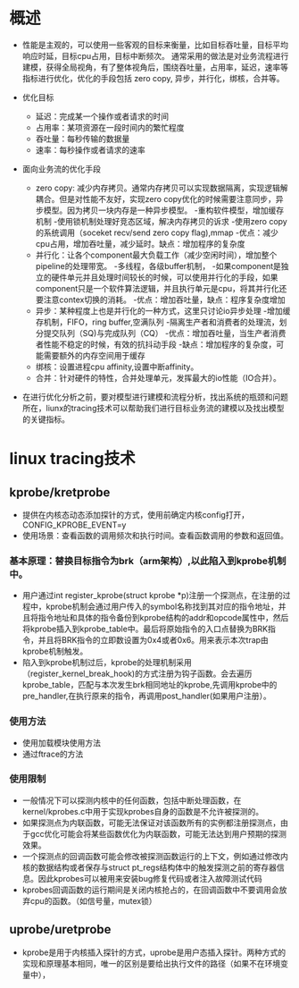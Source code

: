 # 概述
* 性能是主观的，可以使用一些客观的目标来衡量，比如目标吞吐量，目标平均响应时延，目标cpu占用，目标中断频次。 通常采用的做法是对业务流程进行建模，获得全局视角，有了整体视角后，围绕吞吐量，占用率，延迟，速率等指标进行优化，优化的手段包括 zero copy, 异步，并行化，绑核，合并等。

*  优化目标
    - 延迟：完成某一个操作或者请求的时间
    - 占用率：某项资源在一段时间内的繁忙程度
    - 吞吐量：每秒传输的数据量
    - 速率：每秒操作或者请求的速率

* 面向业务流的优化手段
    - zero copy: 减少内存拷贝。通常内存拷贝可以实现数据隔离，实现逻辑解耦合。但是对性能不友好，实现zero copy优化的时候需要注意同步，异步模型。因为拷贝一块内存是一种异步模型。
        -重构软件模型，增加缓存机制
        -使用锁机制处理好竞态区域，解决内存拷贝的诉求
        -使用zero copy的系统调用（soceket recv/send zero copy flag),mmap
        -优点：减少cpu占用，增加吞吐量，减少延时。缺点：增加程序的复杂度
    - 并行化：让各个component最大负载工作（减少空闲时间），增加整个pipeline的处理带宽。
        -多线程，各级buffer机制，
        -如果component是独立的硬件单元并且处理时间较长的时候，可以使用并行化的手段，如果component只是一个软件算法逻辑，并且执行单元是cpu，将其并行化还要注意contex切换的消耗。
        -优点：增加吞吐量，缺点：程序复杂度增加
    - 异步：某种程度上也是并行化的一种方式，这里只讨论io异步处理
        -增加缓存机制，FIFO，ring buffer,空满队列
        -隔离生产者和消费者的处理流，划分提交队列（SQ)与完成队列（CQ）
        -优点：增加吞吐量，当生产者消费者性能不稳定的时候，有效的抗抖动手段
        -缺点：增加程序的复杂度，可能需要额外的内存空间用于缓存
    - 绑核：设置进程cpu affinity,设置中断affinity。
    - 合并：针对硬件的特性，合并处理单元，发挥最大的io性能（IO合并）。
    
* 在进行优化分析之前，要对模型进行建模和流程分析，找出系统的瓶颈和问题所在，liunx的tracing技术可以帮助我们进行目标业务流的建模以及找出模型的关键指标。

# linux tracing技术

## kprobe/kretprobe
* 提供在内核态动态添加探针的方式，使用前确定内核config打开，CONFIG_KPROBE_EVENT=y
* 使用场景：查看函数的调用频次和执行时间。查看函数调用的参数和返回值。

### 基本原理：替换目标指令为brk（arm架构）,以此陷入到kprobe机制中。
* 用户通过int register_kprobe(struct kprobe \*p)注册一个探测点，在注册的过程中，kprobe机制会通过用户传入的symbol名称找到其对应的指令地址，并且将指令地址和具体的指令备份到kprobe结构的addr和opcode属性中，然后将kprobe插入到kprobe_table中。最后将原始指令的入口点替换为BRK指令，并且将BRK指令的立即数设置为0x4或者0x6。用来表示本次trap由kprobe机制触发。
* 陷入到kprobe机制过后，kprobe的处理机制采用（register_kernel_break_hook)的方式注册为钩子函数。会去遍历kprobe_table，匹配与本次发生brk相同地址的kprobe,先调用kprobe中的pre_handler,在执行原来的指令，再调用post_handler(如果用户注册）。
### 使用方法
* 使用加载模块使用方法
* 通过ftrace的方法
### 使用限制
* 一般情况下可以探测内核中的任何函数，包括中断处理函数，在kernel/kprobes.c中用于实现kprobes自身的函数是不允许被探测的。
* 如果探测点为内联函数，可能无法保证对该函数所有的实例都注册探测点，由于gcc优化可能会将某些函数优化为内联函数，可能无法达到用户预期的探测效果。
* 一个探测点的回调函数可能会修改被探测函数运行的上下文，例如通过修改内核的数据结构或者保存与struct pt_regs结构体中的触发探测之前的寄存器信息。因此kprobes可以被用来安装bug修复代码或者注入故障测试代码
* kprobes回调函数的运行期间是关闭内核抢占的，在回调函数中不要调用会放弃cpu的函数。（如信号量，mutex锁）

## uprobe/uretprobe
* kprobe是用于内核插入探针的方式，uprobe是用户态插入探针。两种方式的实现和原理基本相同，唯一的区别是要给出执行文件的路径（如果不在环境变量中），

